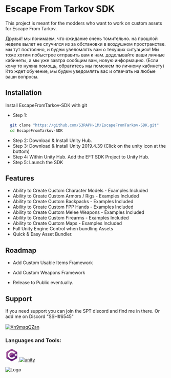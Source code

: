 
# Escape From Tarkov SDK

This project is meant for the modders who want to work on custom assets for Escape From Tarkov.







Друзья! мы понимаем, что ожидание очень томительно. на прошлой неделе вылет не случился из за обстановки в воздушном пространстве. мы тут постоянно, и будем увеломлять вам о текущих ситуациях! Мы тоже хотим побыстрее отправить вам к нам. доделывайте ваши личные кабинеты, а мы уже завтра сообщим вам, новую информацию. (Если кому то нужна помощь, обратитесь мы поможем по личному кабинету) Кто ждет обучение, мы будкм уведомлять вас и отвечать на любые ваши вопросы.




## Installation

Install EscapeFromTarkov-SDK with git
- Step 1: 
```bash
  git clone "https://github.com/S3RAPH-1M/EscapeFromTarkov-SDK.git"
  cd EscapeFromTarkov-SDK
```
- Step 2: Download & Install Unity Hub. 
- Step 3: Download & Install Unity 2019.4.39 (Click on the unity icon at the bottom)
- Step 4: Within Unity Hub. Add the EFT SDK Project to Unity Hub.
- Step 5: Launch the SDK
    
## Features

- Ability to Create Custom Character Models - Examples Included
- Ability to Create Custom Armors / Rigs - Examples Included
- Ability to Create Custom Backpacks - Examples Included
- Ability to Create Custom FPP Hands - Examples Included
- Ability to Create Custom Melee Weapons - Examples Included
- Ability to Create Custom Firearms - Examples Included
- Ability to Create Custom Maps - Examples Included
- Full Unity Engine Control when bundling Assets
- Quick & Easy Asset Bundler.





## Roadmap

- Add Custom Usable Items Framework

- Add Custom Weapons Framework

- Release to Public eventually.


## Support

If you need support you can join the SPT discord and find me in there. Or add me on Discord "SSH#6545"


<p align="left">
<a href="https://discord.gg/Xn9msqQZan" target="blank"><img align="center" src="https://raw.githubusercontent.com/rahuldkjain/github-profile-readme-generator/master/src/images/icons/Social/discord.svg" alt="Xn9msqQZan" height="30" width="40" /></a>
</p>










<h3 align="left">Languages and Tools:</h3>
<p align="left"> <a href="https://www.w3schools.com/cs/" target="_blank" rel="noreferrer"> <img src="https://raw.githubusercontent.com/devicons/devicon/master/icons/csharp/csharp-original.svg" alt="csharp" width="40" height="40"/> </a> <a href="https://unity.com/releases/editor/whats-new/2019.4.39" target="_blank" rel="noreferrer"> <img src="https://www.vectorlogo.zone/logos/unity3d/unity3d-icon.svg" alt="unity" width="40" height="40"/> </a> </p>

![Logo](https://servphcorpp.com/u/h4k2q.png)
